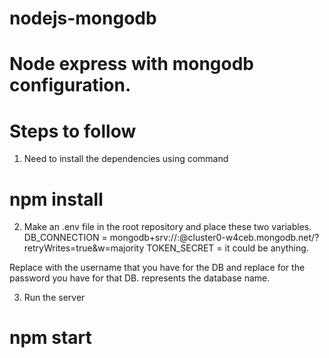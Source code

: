 # nodejs-mongodb
# Node express with mongodb configuration.

# Steps to follow

1. Need to install the dependencies using command
# npm install

2. Make an .env file in the root repository and place these two variables.
DB_CONNECTION = mongodb+srv://<username>:<password>@cluster0-w4ceb.mongodb.net/<dbname>?retryWrites=true&w=majority
TOKEN_SECRET = <string> it could be anything.

Replace <username> with the username that you have for the DB and replace <password> for the password you have for that DB. <dbname> represents the database name.

3. Run the server
# npm start

